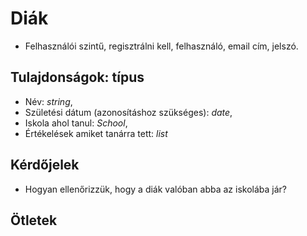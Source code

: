 # Diák

- Felhasználói szintű, regisztrálni kell, felhasználó, email cím, jelszó.

## Tulajdonságok: típus

- Név: *string*,
- Születési dátum (azonosításhoz szükséges): *date*,
- Iskola ahol tanul: *School*,
- Értékelések amiket tanárra tett: *list*

## Kérdőjelek

- Hogyan ellenőrizzük, hogy a diák valóban abba az iskolába jár?

## Ötletek
